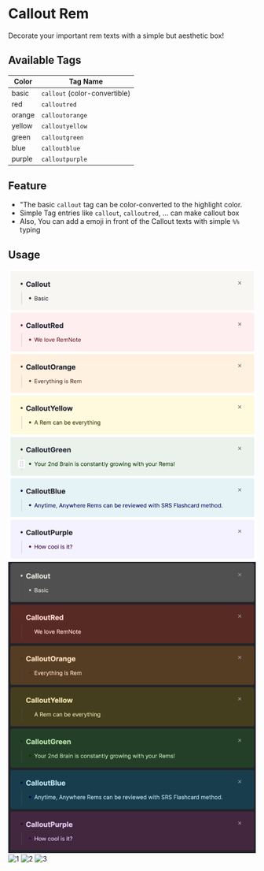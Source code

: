 # Callout Rem

Decorate your important rem texts with a simple but aesthetic box!

## Available Tags

|Color|Tag Name|
|---|---|
|basic|`callout` (color-convertible)|
|red|`calloutred`|
|orange|`calloutorange` |
|yellow|`calloutyellow`|
|green|`calloutgreen`|
|blue|`calloutblue`|
|purple|`calloutpurple`|

## Feature
- "The basic `callout` tag can be color-converted to the highlight color.
- Simple Tag entries like `callout`, `calloutred`, ... can make callout box
- Also, You can add a emoji in front of the Callout texts with simple `%%` typing

## Usage

![1](https://raw.githubusercontent.com/browneyedsoul/RemNote-Callout/main/public/callout.png)
![1](https://raw.githubusercontent.com/browneyedsoul/RemNote-Callout/main/public/callout-dark.png)
![1](https://raw.githubusercontent.com/browneyedsoul/RemNote-Callout/main/public/1.png)
![2](https://raw.githubusercontent.com/browneyedsoul/RemNote-Callout/main/public/2.png)
![3](https://raw.githubusercontent.com/browneyedsoul/RemNote-Callout/main/public/3.png)
